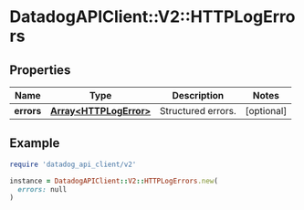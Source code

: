 # DatadogAPIClient::V2::HTTPLogErrors

## Properties

| Name       | Type                                             | Description        | Notes      |
| ---------- | ------------------------------------------------ | ------------------ | ---------- |
| **errors** | [**Array&lt;HTTPLogError&gt;**](HTTPLogError.md) | Structured errors. | [optional] |

## Example

```ruby
require 'datadog_api_client/v2'

instance = DatadogAPIClient::V2::HTTPLogErrors.new(
  errors: null
)
```

